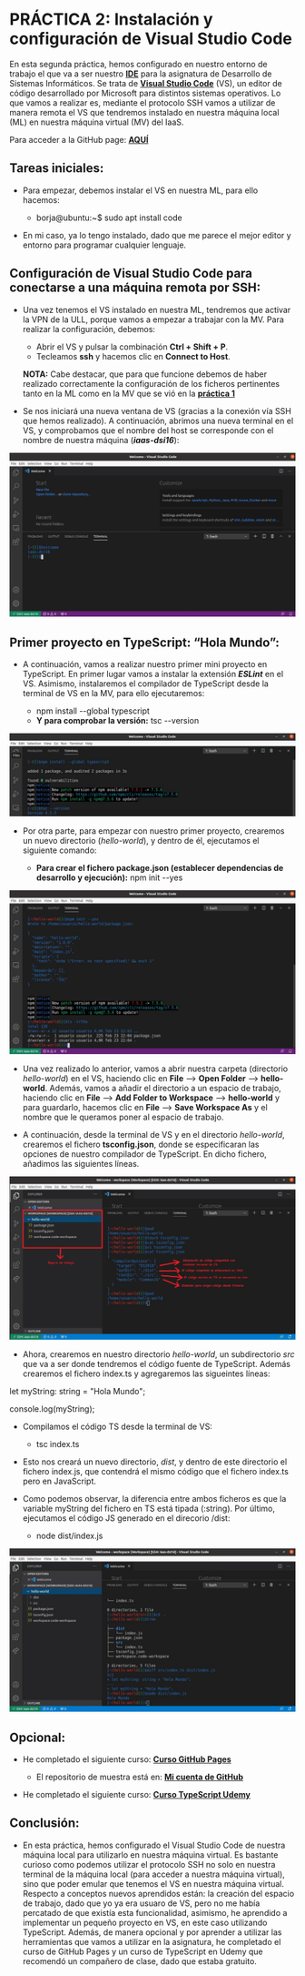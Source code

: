 # PRÁCTICA 2: Instalación y configuración de Visual Studio Code

En esta segunda práctica, hemos configurado en nuestro entorno de trabajo el que va a ser nuestro **[IDE](https://es.wikipedia.org/wiki/Entorno_de_desarrollo_integrado)** para la asignatura de Desarrollo de Sistemas Informáticos. Se trata de **[Visual Studio Code](https://code.visualstudio.com/)** (VS), un editor de código desarrollado por Microsoft para distintos sistemas operativos. Lo que vamos a realizar es, mediante el protocolo SSH vamos a utilizar de manera remota el VS que tendremos instalado en nuestra  máquina local (ML) en nuestra máquina virtual (MV) del IaaS.

Para acceder a la GitHub page: **[AQUÍ](https://ull-esit-inf-dsi-2021.github.io/ull-esit-inf-dsi-20-21-prct02-vscode-alu0101205908/)** 


## Tareas iniciales:

* Para empezar, debemos instalar el  VS en nuestra ML, para ello hacemos:

  * borja@ubuntu:~$ sudo apt install code

* En mi caso, ya lo tengo instalado, dado que me parece el mejor editor y entorno para programar cualquier lenguaje.


## Configuración de Visual Studio Code para conectarse a una máquina remota por SSH:

* Una vez tenemos el VS instalado en nuestra ML, tendremos que activar la VPN de la ULL, porque vamos a empezar a trabajar con la MV. Para realizar la configuración, debemos:

   * Abrir el VS y pulsar la combinación **Ctrl + Shift + P**.
   * Tecleamos **ssh** y hacemos clic en **Connect to Host**.

   **NOTA:** Cabe destacar, que para que funcione debemos de haber realizado correctamente la configuración de los ficheros pertinentes tanto en la ML como en la MV que se vió en la **[práctica 1](https://ull-esit-inf-dsi-2021.github.io/ull-esit-inf-dsi-20-21-prct01-iaas-alu0101205908/)** 

* Se nos iniciará una nueva ventana de VS (gracias a la conexión vía SSH que hemos realizado). A continuación, abrimos una nueva terminal en el VS, y comprobamos que el nombre del host se corresponde con el nombre de nuestra máquina (***iaas-dsi16***):

![Hostname][Hostname]


## Primer proyecto en TypeScript: “Hola Mundo”:

* A continuación, vamos a realizar nuestro primer mini proyecto en TypeScript. En primer lugar vamos a instalar la extensión ***ESLint*** en el VS. Asimismo, instalaremos el compilador de TypeScript desde la terminal de VS en la MV, para ello ejecutaremos:

    * npm install --global typescript
    * **Y para comprobar la versión:** tsc --version

![npm][npm]

* Por otra parte, para empezar con nuestro primer proyecto, crearemos un nuevo directorio (*hello-world*), y dentro de él, ejecutamos el siguiente comando:

   * **Para crear el fichero package.json (establecer dependencias de desarrollo y ejecución):** npm init --yes

![npm init][npmInit]

* Una vez realizado lo anterior, vamos a abrir nuestra carpeta (directorio *hello-world*) en el VS, haciendo clic en **File** --> **Open Folder** --> **hello-world**. Además, vamos a añadir el directorio a un espacio de trabajo, haciendo clic en **File** --> **Add Folder to Workspace** --> **hello-world** y para guardarlo, hacemos clic en **File** --> **Save Workspace As** y el nombre que le queramos poner al espacio de trabajo.

* A continuación, desde la terminal de VS y en el directorio *hello-world*, crearemos el fichero **tsconfig.json**, donde se especificaran las opciones de nuestro compilador de TypeScript. En dicho fichero, añadimos las siguientes líneas.

![Configuración compilador TS][tsconfig]

* Ahora, crearemos en nuestro directorio *hello-world*, un subdirectorio *src* que va a ser donde tendremos el código fuente de TypeScript. Además crearemos el fichero index.ts y agregaremos las sigueintes líneas:

let myString: string = "Hola Mundo";

console.log(myString);

* Compilamos  el código TS desde la terminal de VS:

   * tsc index.ts

* Esto nos creará un nuevo directorio, *dist*, y dentro de este directorio el fichero index.js, que contendrá el  mismo código que el fichero index.ts pero en JavaScript. 

* Como podemos observar, la diferencia entre ambos ficheros es que la variable myString del fichero en TS está tipada (:string). Por último, ejecutamos el código JS generado en el direcorio /dist:

   * node dist/index.js

![Diferencia TS y JS][diferencia]


## Opcional:

* He completado el siguiente curso: **[Curso GitHub Pages](https://lab.github.com/githubtraining/github-pages)**

  * El repositorio de muestra está en: **[Mi cuenta de GitHub](https://github.com/borjaguanchesicilia/github-pages-with-jekyll)**

* He completado el siguiente curso: **[Curso TypeScript Udemy](https://www.udemy.com/course/typescript-2020/)**


## Conclusión:

* En esta práctica, hemos configurado el Visual Studio Code de nuestra máquina local para utilizarlo en nuestra máquina virtual. Es bastante curioso como podemos utilizar el protocolo SSH no solo en nuestra terminal de la máquina local (para acceder a nuestra máquina virtual), sino que poder emular que tenemos el VS en nuestra máquina virtual. Respecto a conceptos nuevos aprendidos están: la creación del espacio de trabajo, dado que yo ya era usuaro de VS, pero no me había percatado de que existía esta funcionalidad, asimismo, he aprendido a implementar un pequeño proyecto en VS, en este caso utilizando TypeScript. Además, de manera opcional y por aprender a utilizar las herramientas que vamos a utilizar en la asignatura, he completado el curso de GitHub Pages y un curso de TypeScript en Udemy que recomendó un compañero de clase, dado que estaba gratuito.

[Hostname]: images/hostname.JPG "Hostname"
[npm]: images/npm.JPG "npm"
[npmInit]: images/npmInit.JPG "npm init"
[tsconfig]: images/tsconfig&WS.JPG "Configuración compilador TS"
[diferencia]: images/diferencia.JPG "Diferencia TS y JS"

